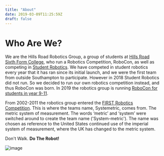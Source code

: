 ```yaml
---
title: "About"
date: 2019-03-09T11:25:59Z
draft: false
---
```


# Who Are We?

We are the Hills Road Robotics Group, a group of students at [Hills Road Sixth Form College](https://www.hillsroad.ac.uk/), who run a Robotics Competition, RoboCon, as well as competing in [Student Robotics](https://studentrobotics.org/). We have competed in student robotics every year that it has ran since its initial launch, and we were the first team from outside Southampton to participate. However in 2018 Student Robotics did not run. So we decided to run our own robotics competition instead, and thus RoboCon was born. In 2019 the robotics group is running [RoboCon for students in year 9-11](https://hr-robocon.org/blog/announcement-robocon-2019.html).

From 2002-2011 the robotics group entered the [FIRST Robotics Competition](https://www.firstinspires.org/robotics/frc/). This is where the teams name, Systemetric, comes from. The metric system of measurement. The words ‘metric’ and ‘system’ were switched around to create the team name ('System-metric'). The name was chosen as reference to the United States continued use of the imperial system of measurement, where the UK has changed to the metric system.

Don't Walk. **Do The Robot!**

![image](/gallery/images/1winners.jpg)
